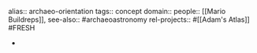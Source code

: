 alias:: archaeo-orientation
tags:: concept
domain::
people:: [[Mario Buildreps]],
see-also:: #archaeoastronomy
rel-projects:: #[[Adam's Atlas]] #FRESH


-
